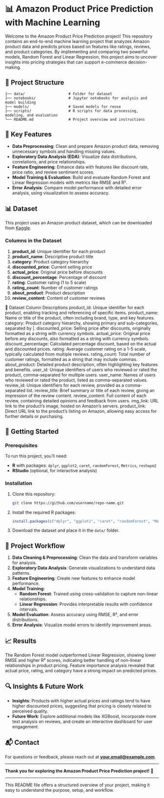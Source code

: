 # 📊 Amazon Product Price Prediction with Machine Learning

Welcome to the Amazon Product Price Prediction project! This repository contains an end-to-end machine learning project that analyzes Amazon product data and predicts prices based on features like ratings, reviews, and product categories. By implementing and comparing two powerful models, Random Forest and Linear Regression, this project aims to uncover insights into pricing strategies that can support e-commerce decision-making.

## 📂 Project Structure
```
├── data/                    # Folder for dataset
├── notebooks/               # Jupyter notebooks for analysis and model building
├── models/                  # Saved models for reuse
├── scripts/                 # R scripts for data processing, modeling, and evaluation
└── README.md                # Project overview and instructions
```

## 🌟 Key Features
- **Data Preprocessing**: Clean and prepare Amazon product data, removing unnecessary symbols and handling missing values.
- **Exploratory Data Analysis (EDA)**: Visualize data distributions, correlations, and price relationships.
- **Feature Engineering**: Enhance data with features like discount rate, price ratio, and review sentiment scores.
- **Model Training & Evaluation**: Build and evaluate Random Forest and Linear Regression models with metrics like RMSE and R².
- **Error Analysis**: Compare model performance with detailed error analysis, using visualization to assess accuracy.
  
## 📊 Dataset
This project uses an Amazon product dataset, which can be downloaded from [Kaggle](https://www.kaggle.com/code/mehakiftikhar/amazon-sales-dataset-eda/input).

### Columns in the Dataset
1. **product_id**: Unique identifier for each product
2. **product_name**: Descriptive product title
3. **category**: Product category hierarchy
4. **discounted_price**: Current selling price
5. **actual_price**: Original price before discounts
6. **discount_percentage**: Percentage of discount
7. **rating**: Customer rating (1 to 5 scale)
8. **rating_count**: Number of customer ratings
9. **about_product**: Product description
10. **review_content**: Content of customer reviews

📑 Dataset Column Descriptions
product_id: Unique identifier for each product, enabling tracking and referencing of specific items.
product_name: Name or title of the product, often including brand, type, and key features.
category: Product category hierarchy, showing primary and sub-categories, separated by |.
discounted_price: Selling price after discounts, originally formatted as a string with currency symbols.
actual_price: Original price before any discounts, also formatted as a string with currency symbols.
discount_percentage: Calculated percentage discount, based on the actual and discounted prices.
rating: Average customer rating on a 1-5 scale, typically calculated from multiple reviews.
rating_count: Total number of customer ratings, formatted as a string that may include commas.
about_product: Detailed product description, often highlighting key features and benefits.
user_id: Unique identifiers of users who reviewed or rated the product, comma-separated for multiple users.
user_name: Names of users who reviewed or rated the product, listed as comma-separated values.
review_id: Unique identifiers for each review, provided as a comma-separated list.
review_title: Brief summary or title of each review, giving an impression of the review content.
review_content: Full content of each review, containing detailed opinions and feedback from users.
img_link: URL link to the product’s image, hosted on Amazon’s servers.
product_link: Direct URL link to the product’s listing on Amazon, allowing easy access for further details or purchasing.

## 🚀 Getting Started

### Prerequisites
To run this project, you’ll need:
- **R** with packages: `dplyr`, `ggplot2`, `caret`, `randomForest`, `Metrics`, `reshape2`
- **RStudio** (optional, for interactive analysis)

### Installation
1. Clone this repository:
   ```bash
   git clone https://github.com/username/repo-name.git
   ```
2. Install the required R packages:
   ```R
   install.packages(c("dplyr", "ggplot2", "caret", "randomForest", "Metrics", "reshape2"))
   ```

3. Download the dataset and place it in the `data/` folder.

## 📝 Project Workflow

1. **Data Cleaning & Preprocessing**: Clean the data and transform variables for analysis.
2. **Exploratory Data Analysis**: Generate visualizations to understand data patterns.
3. **Feature Engineering**: Create new features to enhance model performance.
4. **Model Training**:
   - **Random Forest**: Trained using cross-validation to capture non-linear relationships.
   - **Linear Regression**: Provides interpretable results with confidence intervals.
5. **Model Evaluation**: Assess accuracy using RMSE, R², and error distributions.
6. **Error Analysis**: Visualize model errors to identify improvement areas.

## 📈 Results
The Random Forest model outperformed Linear Regression, showing lower RMSE and higher R² scores, indicating better handling of non-linear relationships in product pricing. Feature importance analysis revealed that actual price, rating, and category have a strong impact on predicted prices.

## 🔍 Insights & Future Work
- **Insights**: Products with higher actual prices and ratings tend to have higher discounted prices, suggesting that pricing is closely related to perceived quality.
- **Future Work**: Explore additional models like XGBoost, incorporate more text analysis on reviews, and create an interactive dashboard for user engagement.

## 📬 Contact
For questions or feedback, please reach out at **your.email@example.com**.

---

**Thank you for exploring the Amazon Product Price Prediction project!** 👋

---

This README file offers a structured overview of your project, making it easy to understand the purpose, setup, and workflow.
